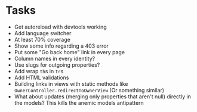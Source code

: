 # Tasks
* Get autoreload with devtools working
* Add language switcher
* At least 70% coverage
* Show some info regarding a 403 error
* Put some "Go back home" link in every page
* Column names in every identity?
* Use slugs for outgoing properties?
* Add wrap `th`s in `tr`s
* Add HTML validations
* Building links in views with static methods like `OwnerController.redirectToOwnerView` (Or something similar)
* What about updates (merging only properties that aren't null) directly in the models? This kills the anemic models antipattern
